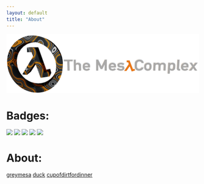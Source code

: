 ```yaml
---
layout: default
title: "About"
---
```


<img src="/images/bannerlogo.png" alt="bannerlogo" class="bannerlogo">

<h1 class="text-center">Badges:</h1>
<a href="https://discord.com/invite/7qTNdXd"><img src="https://img.shields.io/badge/Discord-7qTNdXd?logo=discord&amp;logoColor=white&amp;color=5865F2"></a>
<a href="https://github.com/Bored-Entertainment/themesacomplex/commits/main"><img src="https://badgen.net/github/commits/Bored-Entertainment/themesacomplex/main"></a>
<img src="https://img.shields.io/github/repo-size/Bored-Entertainment/themesacomplex?color=blue">
<a href="https://github.com/Bored-Entertainment/themesacomplex/commits/main"><img src="https://img.shields.io/github/last-commit/Bored-Entertainment/themesacomplex"></a>
<a href="https://github.com/Bored-Entertainment/badges/commits/main"><img src="https://badgen.net/github/commits/Bored-Entertainment/badges/main"></a>

<h1 class="text-center">About:</h1>
<a class="list" href="greymesa">greymesa</a>
<a class="list" href="duck">duck</a>
<a class="list" href="cupofdirtfordinner">cupofdirtfordinner</a>

<script>
document.getElementById("aboutNav").classList.add("active");
</script>
